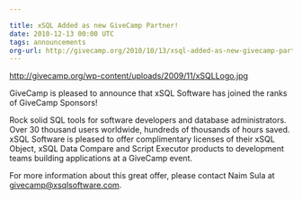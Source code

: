 ```yaml
---

title: xSQL Added as new GiveCamp Partner!
date: 2010-12-13 00:00 UTC
tags: announcements
org-url: http://givecamp.org/2010/10/13/xsql-added-as-new-givecamp-partner/
---
```


http://givecamp.org/wp-content/uploads/2009/11/xSQLLogo.jpg


GiveCamp is pleased to announce that xSQL Software has joined the ranks of GiveCamp Sponsors!

Rock solid SQL tools for software developers and database administrators. Over 30 thousand users worldwide, hundreds of thousands of hours saved. xSQL Software is pleased to offer complimentary licenses of their xSQL Object, xSQL Data Compare and Script Executor products to development teams building applications at a GiveCamp event.

For more information about this great offer, please contact Naim Sula at givecamp@xsqlsoftware.com.
